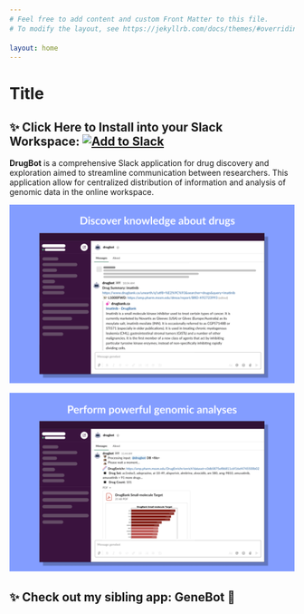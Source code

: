 ```yaml
---
# Feel free to add content and custom Front Matter to this file.
# To modify the layout, see https://jekyllrb.com/docs/themes/#overriding-theme-defaults

layout: home
---
```


# Title

## ✨ **Click Here to Install into your Slack Workspace:** <a href="https://slack.com/oauth/v2/authorize?client_id=2790340889.1214520712147&scope=app_mentions:read,channels:history,chat:write,chat:write.public,commands,files:read,files:write,groups:history,im:history,mpim:history,users:read&user_scope="><img alt="Add to Slack" height="40" width="139" src="https://platform.slack-edge.com/img/add_to_slack.png" srcSet="https://platform.slack-edge.com/img/add_to_slack.png 1x, https://platform.slack-edge.com/img/add_to_slack@2x.png 2x" /></a>

**DrugBot** is a comprehensive Slack application for drug discovery and exploration aimed to streamline communication between researchers. This application allow for centralized distribution of information and analysis of genomic data in the online workspace. 

![image](/assets/images/drug_homepage1.png)

![image](/assets/images/drug_homepage2.png)

## ✨ Check out my sibling app: GeneBot 🧬

